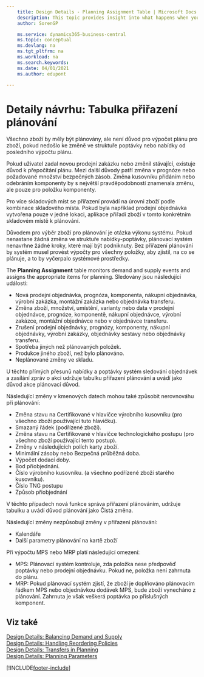 ```yaml
---
    title: Design Details - Planning Assignment Table | Microsoft Docs
    description: This topic provides insight into what happens when you change how you plan for an item.
    author: SorenGP

    ms.service: dynamics365-business-central
    ms.topic: conceptual
    ms.devlang: na
    ms.tgt_pltfrm: na
    ms.workload: na
    ms.search.keywords:
    ms.date: 04/01/2021
    ms.author: edupont

---
```

# Detaily návrhu: Tabulka přiřazení plánování
Všechno zboží by měly být plánovány, ale není důvod pro výpočet plánu pro zboží, pokud nedošlo ke změně ve struktuře poptávky nebo nabídky od posledního výpočtu plánu.

Pokud uživatel zadal novou prodejní zakázku nebo změnil stávající, existuje důvod k přepočítání plánu. Mezi další důvody patří změna v prognóze nebo požadované množství bezpečných zásob. Změna kusovníku přidáním nebo odebráním komponenty by s největší pravděpodobností znamenala změnu, ale pouze pro položku komponenty.

Pro více skladových míst se přiřazení provádí na úrovni zboží podle kombinace skladového místa. Pokud byla například prodejní objednávka vytvořena pouze v jedné lokaci, aplikace přiřadí zboží v tomto konkrétním skladovém místě k plánování.

Důvodem pro výběr zboží pro plánování je otázka výkonu systému. Pokud nenastane žádná změna ve struktuře nabídky-poptávky, plánovací systém nenavrhne žádné kroky, které mají být podniknuty. Bez přiřazení plánování by systém musel provést výpočty pro všechny položky, aby zjistil, na co se plánuje, a to by vyčerpalo systémové prostředky.

The **Planning Assignment** table monitors demand and supply events and assigns the appropriate items for planning. Sledovány jsou následující události:

* Nová prodejní objednávka, prognóza, komponenta, nákupní objednávka, výrobní zakázka, montážní zakázka nebo objednávka transferu.
* Změna zboží, množství, umístění, varianty nebo data v prodejní objednávce, prognóze, komponentě, nákupní objednávce, výrobní zakázce, montážní objednávce nebo v objednávce transferu.
* Zrušení prodejní objednávky, prognózy, komponenty, nákupní objednávky, výrobní zakázky, objednávky sestavy nebo objednávky transferu.
* Spotřeba jiných než plánovaných položek.
* Produkce jiného zboží, než bylo plánováno.
* Neplánované změny ve skladu.

U těchto přímých přesunů nabídky a poptávky systém sledování objednávek a zasílání zpráv o akci udržuje tabulku přiřazení plánování a uvádí jako důvod akce plánovací důvod.

Následující změny v kmenových datech mohou také způsobit nerovnováhu při plánování:

* Změna stavu na Certifikované v hlavičce výrobního kusovníku (pro všechno zboží používající tuto hlavičku).
* Smazaný řádek (podřízené zboží).
* Změna stavu na Certifikované v hlavičce technologického postupu (pro všechno zboží používající tento postup).
* Změny v následujících polích karty zboží.
* Minimální zásoby nebo Bezpečná průběžná doba.
* Výpočet dodací doby.
* Bod přiobjednání.
* Číslo výrobního kusovníku. (a všechno podřízené zboží starého kusovníku).
* Číslo TNG postupu
* Způsob přiobjednání

V těchto případech nová funkce správa přiřazení plánováním, udržuje tabulku a uvádí důvod plánování jako Čistá změna.

Následující změny nezpůsobují změny v přiřazení plánování:

* Kalendáře
* Další parametry plánování na kartě zboží

Při výpočtu MPS nebo MRP platí následující omezení:

* MPS: Plánovací systém kontroluje, zda položka nese předpověď poptávky nebo prodejní objednávku. Pokud ne, položka není zahrnuta do plánu.
* MRP: Pokud plánovací systém zjistí, že zboží je doplňováno plánovacím řádkem MPS nebo objednávkou dodávek MPS, bude zboží vynecháno z plánování. Zahrnuta je však veškerá poptávka po příslušných komponent.

## Viz také
[Design Details: Balancing Demand and Supply](design-details-balancing-demand-and-supply.md)   
[Design Details: Handling Reordering Policies](design-details-handling-reordering-policies.md)   
[Design Details: Transfers in Planning](design-details-transfers-in-planning.md)   
[Design Details: Planning Parameters](design-details-planning-parameters.md)


[!INCLUDE[footer-include](includes/footer-banner.md)]